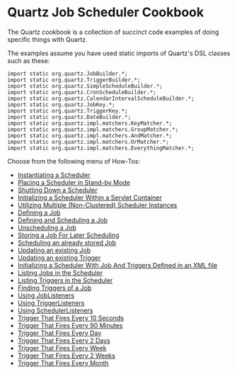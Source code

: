 # Quartz Job Scheduler Cookbook

The Quartz cookbook is a collection of succinct code examples of doing specific things with Quartz.

The examples assume you have used static imports of Quartz's DSL classes such as these:

```
import static org.quartz.JobBuilder.*;
import static org.quartz.TriggerBuilder.*;
import static org.quartz.SimpleScheduleBuilder.*;
import static org.quartz.CronScheduleBuilder.*;
import static org.quartz.CalendarIntervalScheduleBuilder.*;
import static org.quartz.JobKey.*;
import static org.quartz.TriggerKey.*;
import static org.quartz.DateBuilder.*;
import static org.quartz.impl.matchers.KeyMatcher.*;
import static org.quartz.impl.matchers.GroupMatcher.*;
import static org.quartz.impl.matchers.AndMatcher.*;
import static org.quartz.impl.matchers.OrMatcher.*;
import static org.quartz.impl.matchers.EverythingMatcher.*;
```

Choose from the following menu of How-Tos:

+ [Instantiating a Scheduler](CreateScheduler.md)
+ [Placing a Scheduler in Stand-by Mode](SchedulerStandby.md)
+ [Shutting Down a Scheduler](ShutdownScheduler.md)
+ [Initializing a Scheduler Within a Servlet Container](ServletInitScheduler.md)
+ [Utilizing Multiple (Non-Clustered) Scheduler Instances](ServletInitScheduler.md)
+ [Defining a Job](DefineJobWithData.md)
+ [Defining and Scheduling a Job](ScheduleJob.md)
+ [Unscheduling a Job](UnscheduleJob.md)
+ [Storing a Job For Later Scheduling](StoreJob.md)
+ [Scheduling an already stored Job](ScheduleStoreJob.md)
+ [Updating an existing Job](UpdateJob.md)
+ [Updating an existing Trigger](UpdateTrigger.md)
+ [Initializing a Scheduler With Job And Triggers Defined in an XML file](JobInitPlugin.md)
+ [Listing Jobs in the Scheduler](ListJobs.md)
+ [Listing Triggers in the Scheduler](ListTriggers.md)
+ [Finding Triggers of a Job](JobTriggers.md)
+ [Using JobListeners](JobListeners.md)
+ [Using TriggerListeners](TriggerListeners.md)
+ [Using SchedulerListeners](SchedulerListeners.md)
+ [Trigger That Fires Every 10 Seconds](TenSecTrigger.md)
+ [Trigger That Fires Every 90 Minutes](NintyMinTrigger.md)
+ [Trigger That Fires Every Day](DailyTrigger.md)
+ [Trigger That Fires Every 2 Days](BiDailyTrigger.md)
+ [Trigger That Fires Every Week](WeeklyTrigger.md)
+ [Trigger That Fires Every 2 Weeks](BiWeeklyTrigger.md)
+ [Trigger That Fires Every Month](MonthlyTrigger.md)
